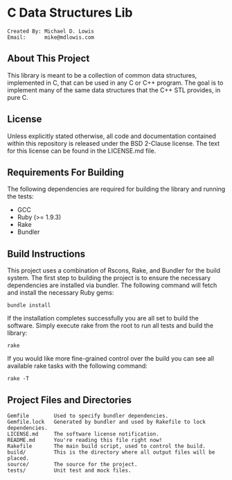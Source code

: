 C Data Structures Lib
=====================

    Created By: Michael D. Lowis
    Email:      mike@mdlowis.com

About This Project
------------------
This library is meant to be a collection of common data structures, implemented
in C, that can be used in any C or C++ program. The goal is to implement many
of the same data structures that the C++ STL provides, in pure C.

License
-------
Unless explicitly stated otherwise, all code and documentation contained within
this repository is released under the BSD 2-Clause license. The text for this
license can be found in the LICENSE.md file.

Requirements For Building
-------------------------
The following dependencies are required for building the library and running the
tests:

* GCC
* Ruby (>= 1.9.3)
* Rake
* Bundler

Build Instructions
------------------
This project uses a combination of Rscons, Rake, and Bundler for the build
system. The first step to building the project is to ensure the necessary
dependencies are installed via bundler. The following command will fetch and
install the necessary Ruby gems:

    bundle install

If the installation completes successfully you are all set to build the
software. Simply execute rake from the root to run all tests and build the
library:

    rake

If you would like more fine-grained control over the build you can see all
available rake tasks with the following command:

    rake -T

Project Files and Directories
-----------------------------
    Gemfile        Used to specify bundler dependencies.
    Gemfile.lock   Generated by bundler and used by Rakefile to lock dependencies.
    LICENSE.md     The software license notification.
    README.md      You're reading this file right now!
    Rakefile       The main build script, used to control the build.
    build/         This is the directory where all output files will be placed.
    source/        The source for the project.
    tests/         Unit test and mock files.

